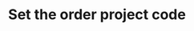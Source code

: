 ---
title: "Set the order project code"
name: "sourcemeta_apifact_evolution"
key: "param_order_project_code"
description: "Order setting: Set this project code when creating orders"
user_friendly_description: "This setting allows you to set a project code when syncing orders to Evolution."
default: ""
values: []
tags: [sourcemeta,apifact,evolution,sage-100-evolution,sage-200-evolution]
type: "meta"
process: "orders"
headless: true
---